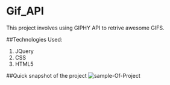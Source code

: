 # Gif_API

This project involves using GIPHY API to retrive awesome GIFS.

##Technologies Used:

1. JQuery
2. CSS
3. HTML5

##Quick snapshot of the project
![sample-Of-Project](/assets/images/giphyloop.gif)
